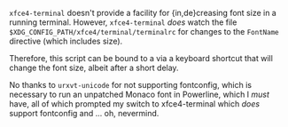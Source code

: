 `xfce4-terminal` doesn't provide a facility for {in,de}creasing font
size in a running terminal.  However, `xfce4-terminal` *does* watch the
file `$XDG_CONFIG_PATH/xfce4/terminal/terminalrc` for changes to the
`FontName` directive (which includes size).

Therefore, this script can be bound to a via a keyboard shortcut that
will change the font size, albeit after a short delay.

No thanks to `urxvt-unicode` for not supporting fontconfig, which is
necessary to run an unpatched Monaco font in Powerline, which I *must*
have, all of which prompted my switch to xfce4-terminal which *does*
support fontconfig and ... oh, nevermind.

